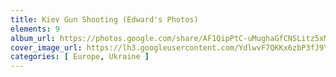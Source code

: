 ```yaml
---
title: Kiev Gun Shooting (Edward's Photos)
elements: 9
album_url: https://photos.google.com/share/AF1QipPtC-uMughaGfCNSLitz5xMuK4RHlsZ8YiDihxpunNKFUg6QXf3Lf_zBI3VOf95_g?key=RHNpUFBoU1pmTTRLQ1VlMTB4QUhqVDFnQVFLaXF3
cover_image_url: https://lh3.googleusercontent.com/YdlwvF7QKKx6zbP3fJ9YtohiQIHCbQJ36kWIDK2C-W14fSUWZ-SVCY99_9c-CMFfyAWFlQ0OKyZYx9qdEU7TY5fCqETzsKXAe9kc5cwd-dyn2ExNuHfpbS2aBUaIOSWO_natUQ28XCx6ydwdVYPexm8loEBuTvo4Pqt9p7fIay276QpCrR1inOHVXVyYTLmTsOxUh2Htg7Se-MOKTZRa85hCx1b7ILForKlYFTABwKGCa1nJFKcoDN1LF27KkdE6GLCjfw0_lQXg08-ZSnfsh7kYjq2o0MOYKjLUEuxjNVhJk4uTAeIcD96XYnlfjX1BcJC_3ejgOojBYWw9tkWOyV6_V-VG6CNkgI23Me8u8U7p2YXG8kb0B4DmLtLJb9tG9zxJtBxGpE9p2wdhegsvMrJIacxZYAoenc09pLc2ehsOoTaIQDitmGacB5CujX9vrQihobd5BAcrDQ7ZiNRVbzEoxGnUdvlCpzopH_6dQqr1V3wS-qq44l-6rRRt2Mou4vBv9OzYzgTG4bJxm0ecE8irxNqqH22LH0G1njAp4pMnGdUpS72X00pisV1vBfB6IezXTjPK3S34EAphF_IjWS20n0Ui-bmiRi03jFvos6dp3P7vyALbxvNIsh0sbWbJQok3mJV_g5FZQNjSY3-xuFeTxQ=s195-p-k-no
categories: [ Europe, Ukraine ]
---
```

